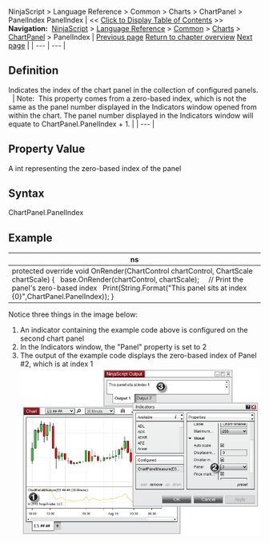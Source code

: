 ﻿
NinjaScript > Language Reference > Common > Charts > ChartPanel > PanelIndex
PanelIndex
| << [Click to Display Table of Contents](panelindex_chartpanel.md) >> **Navigation:**     [NinjaScript](ninjascript.md) > [Language Reference](language_reference_wip.md) > [Common](common.md) > [Charts](chart.md) > [ChartPanel](chartpanel.md) > PanelIndex | [Previous page](minvalue_chartpanel.md) [Return to chapter overview](chartpanel.md) [Next page](chartscale_chartpanel.md) |
| --- | --- |
## Definition
Indicates the index of the chart panel in the collection of configured panels. 
 
| Note:  This property comes from a zero-based index, which is not the same as the panel number displayed in the Indicators window opened from within the chart. The panel number displayed in the Indicators window will equate to ChartPanel.PanelIndex + 1. |
| --- |

## 
## Property Value
A int representing the zero-based index of the panel
 
## Syntax
ChartPanel.PanelIndex
## 
## Example
| ns |
| --- |
| protected override void OnRender(ChartControl chartControl, ChartScale chartScale) {    base.OnRender(chartControl, chartScale);      // Print the panel's zero-based index    Print(String.Format("This panel sits at index {0}",ChartPanel.PanelIndex)); } |

Notice three things in the image below:
 
1) An indicator containing the example code above is configured on the second chart panel
2) In the Indicators window, the "Panel" property is set to 2
3) The output of the example code displays the zero-based index of Panel #2, which is at index 1
 
![ChartPanel_PanelIndex](chartpanel_panelindex.png)
